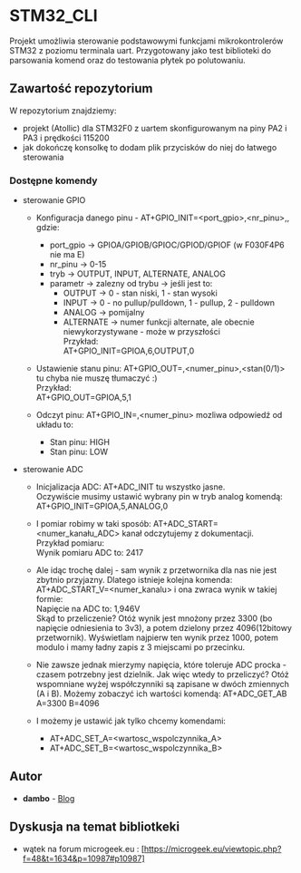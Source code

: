 # STM32_CLI

Projekt umożliwia sterowanie podstawowymi funkcjami mikrokontrolerów STM32 z poziomu terminala uart. Przygotowany jako test biblioteki do parsowania komend oraz do testowania płytek po polutowaniu. 

## Zawartość repozytorium

W repozytorium znajdziemy:
* projekt (Atollic) dla STM32F0 z uartem skonfigurowanym na piny PA2 i PA3 i prędkości 115200
* jak dokończę konsolkę to dodam plik przycisków do niej do łatwego sterowania

### Dostępne komendy

* sterowanie GPIO
  * Konfiguracja danego pinu - AT+GPIO_INIT=<port_gpio>,<nr_pinu>,<tryb>,<parametr> gdzie:  
    * port_gpio -> GPIOA/GPIOB/GPIOC/GPIOD/GPIOF (w F030F4P6 nie ma E)  
    * nr_pinu -> 0-15  
    * tryb -> OUTPUT, INPUT, ALTERNATE, ANALOG  
    * parametr -> zalezny od trybu -> jeśli jest to:  
      - OUTPUT -> 0 - stan niski, 1 - stan wysoki  
      - INPUT -> 0 - no pullup/pulldown, 1 - pullup, 2 - pulldown  
      - ANALOG -> pomijalny  
      - ALTERNATE -> numer funkcji alternate, ale obecnie niewykorzystywane - może w przyszłości  
    Przykład:  
    AT+GPIO_INIT=GPIOA,6,OUTPUT,0  

  * Ustawienie stanu pinu: AT+GPIO_OUT=<gpio>,<numer_pinu>,<stan(0/1)>  
    tu chyba nie muszę tłumaczyć :)  
    Przykład:  
    AT+GPIO_OUT=GPIOA,5,1  


  * Odczyt pinu: AT+GPIO_IN=<gpio>,<numer_pinu>
    mozliwa odpowiedź od układu to:  
    * Stan pinu: HIGH  
    * Stan pinu: LOW
  
* sterowanie ADC
  * Inicjalizacja ADC: AT+ADC_INIT
  tu wszystko jasne.  
  Oczywiście musimy ustawić wybrany pin w tryb analog komendą:  
  AT+GPIO_INIT=GPIOA,5,ANALOG,0  

  * I pomiar robimy w taki sposób: AT+ADC_START=<numer_kanału_ADC>
  kanał odczytujemy z dokumentacji.  
  Przykład pomiaru:  
  Wynik pomiaru ADC to: 2417  
  
  * Ale idąc trochę dalej - sam wynik z przetwornika dla nas nie jest zbytnio przyjazny. Dlatego istnieje kolejna komenda:
AT+ADC_START_V=<numer_kanalu>
i ona zwraca wynik w takiej formie:  
Napięcie na ADC to: 1,946V  
Skąd to przeliczenie? Otóż wynik jest mnożony przez 3300 (bo napięcie odniesienia to 3v3), a potem dzielony przez 4096(12bitowy przetwornik). Wyświetlam najpierw ten wynik przez 1000, potem modulo i mamy ładny zapis z 3 miejscami po przecinku.  

  * Nie zawsze jednak mierzymy napięcia, które toleruje ADC procka - czasem potrzebny jest dzielnik. Jak więc wtedy to przeliczyć? Otóż wspomniane wyżej współczynniki są zapisane w dwóch zmiennych (A i B). Możemy zobaczyć ich wartości komendą:
  AT+ADC_GET_AB  
  A=3300 B=4096  

  * I możemy je ustawić jak tylko chcemy komendami:
    * AT+ADC_SET_A=<wartosc_wspolczynnika_A>
    * AT+ADC_SET_B=<wartosc_wspolczynnika_B>
    
## Autor

* **dambo** - [Blog](http://projektydmb.blogspot.com)

## Dyskusja na temat bibliotkeki
* wątek na forum microgeek.eu : [https://microgeek.eu/viewtopic.php?f=48&t=1634&p=10987#p10987]

